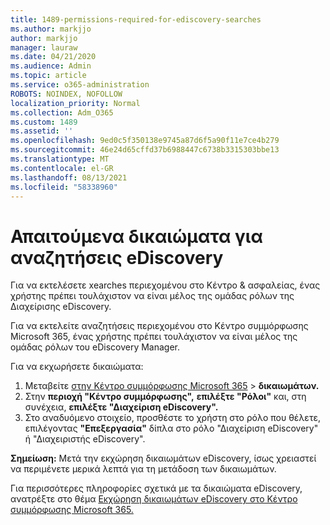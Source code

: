 ```yaml
---
title: 1489-permissions-required-for-ediscovery-searches
ms.author: markjjo
author: markjjo
manager: lauraw
ms.date: 04/21/2020
ms.audience: Admin
ms.topic: article
ms.service: o365-administration
ROBOTS: NOINDEX, NOFOLLOW
localization_priority: Normal
ms.collection: Adm_O365
ms.custom: 1489
ms.assetid: ''
ms.openlocfilehash: 9ed0c5f350138e9745a87d6f5a90f11e7ce4b279
ms.sourcegitcommit: 46e24d65cffd37b6988447c6738b3315303bbe13
ms.translationtype: MT
ms.contentlocale: el-GR
ms.lasthandoff: 08/13/2021
ms.locfileid: "58338960"
---
```

# <a name="permissions-required-for-ediscovery-searches"></a>Απαιτούμενα δικαιώματα για αναζητήσεις eDiscovery

Για να εκτελέσετε xearches περιεχομένου στο Κέντρο & ασφαλείας, ένας χρήστης πρέπει τουλάχιστον να είναι μέλος της ομάδας ρόλων της Διαχείρισης eDiscovery.

Για να εκτελείτε αναζητήσεις περιεχομένου στο Κέντρο συμμόρφωσης Microsoft 365, ένας χρήστης πρέπει τουλάχιστον να είναι μέλος της ομάδας ρόλων του eDiscovery Manager.  

Για να εκχωρήσετε δικαιώματα:

1. Μεταβείτε [στην Κέντρο συμμόρφωσης Microsoft 365](https://compliance.microsoft.com/)  >  **δικαιωμάτων.**
1. Στην **περιοχή "Κέντρο συμμόρφωσης",** **επιλέξτε "Ρόλοι"** και, στη συνέχεια, **επιλέξτε "Διαχείριση eDiscovery".**
1. Στο αναδυόμενο στοιχείο, προσθέστε το χρήστη στο ρόλο που θέλετε, επιλέγοντας **"Επεξεργασία"** δίπλα στο ρόλο "Διαχείριση eDiscovery" ή "Διαχειριστής eDiscovery".

**Σημείωση:** Μετά την εκχώρηση δικαιωμάτων eDiscovery, ίσως χρειαστεί να περιμένετε μερικά λεπτά για τη μετάδοση των δικαιωμάτων.

Για περισσότερες πληροφορίες σχετικά με τα δικαιώματα eDiscovery, ανατρέξτε στο θέμα [Εκχώρηση δικαιωμάτων eDiscovery στο Κέντρο συμμόρφωσης Microsoft 365.](https://docs.microsoft.com/microsoft-365/compliance/assign-ediscovery-permissions)
